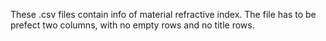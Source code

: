 These .csv files contain info of material refractive index. The file has to be prefect two columns, with no empty rows and no title rows. 
